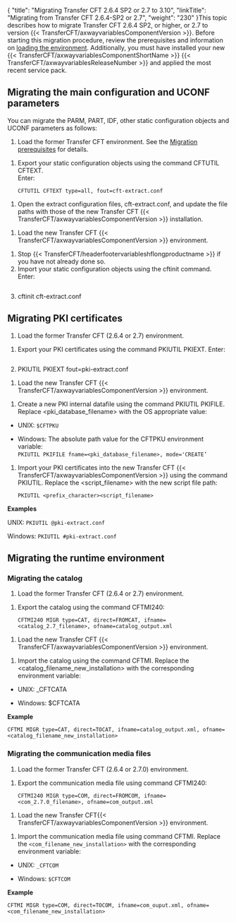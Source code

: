 {
    "title": "Migrating Transfer CFT 2.6.4 SP2 or 2.7 to 3.10",
    "linkTitle": "Migrating from Transfer CFT 2.6.4-SP2 or 2.7",
    "weight": "230"
}This topic describes how to migrate Transfer CFT 2.6.4 SP2, or higher, or 2.7 to version {{< TransferCFT/axwayvariablesComponentVersion  >}}. Before starting this migration procedure, review the prerequisites and information on [loading the environment](../). Additionally, you must have installed your new {{< TransferCFT/axwayvariablesComponentShortName  >}} {{< TransferCFT/axwayvariablesReleaseNumber  >}} and applied the most recent service pack.

Migrating the main configuration and UCONF parameters
-----------------------------------------------------

You can migrate the PARM, PART, IDF, other static configuration objects and UCONF parameters as follows:

1. Load the former Transfer CFT environment. See the [Migration prerequisites](../) for details.

<!-- -->

1. Export your static configuration objects using the command CFTUTIL CFTEXT.  
    Enter:  
    ```
    CFTUTIL CFTEXT type=all, fout=cft-extract.conf
    ```

<!-- -->

1. Open the extract configuration files, cft-extract.conf, and update the file paths with those of the new Transfer CFT {{< TransferCFT/axwayvariablesComponentVersion  >}} installation.

<!-- -->

1. Load the new Transfer CFT {{< TransferCFT/axwayvariablesComponentVersion  >}} environment.

<!-- -->

1. Stop {{< TransferCFT/headerfootervariableshflongproductname  >}} if you have not already done so.
1. Import your static configuration objects using the cftinit command. Enter:  
    ```
1. cftinit cft-extract.conf

Migrating PKI certificates
--------------------------

1. Load the former Transfer CFT (2.6.4 or 2.7) environment.

<!-- -->

1. Export your PKI certificates using the command PKIUTIL PKIEXT. Enter:  
    ```
1. PKIUTIL PKIEXT fout=pki-extract.conf

<!-- -->

1. Load the new Transfer CFT {{< TransferCFT/axwayvariablesComponentVersion  >}} environment.

<!-- -->

1. Create a new PKI internal datafile using the command PKIUTIL PKIFILE. Replace &lt;pki_database_filename&gt; with the OS appropriate value:

- UNIX: `$CFTPKU`

<!-- -->

- Windows: The absolute path value for the CFTPKU environment variable:  
    `PKIUTIL PKIFILE fname=<pki_database_filename>, mode='CREATE’`

1. Import your PKI certificates into the new Transfer CFT {{< TransferCFT/axwayvariablesComponentVersion  >}} using the command PKIUTIL. Replace the &lt;script_filename&gt; with the new script file path:  
    ```
    PKIUTIL <prefix_character><script_filename>
    ```

****Examples****

UNIX: `PKIUTIL @pki-extract.conf`

Windows: `PKIUTIL #pki-extract.conf`

Migrating the runtime environment
---------------------------------

### Migrating the catalog

1. Load the former Transfer CFT (2.6.4 or 2.7) environment.

<!-- -->

1. Export the catalog using the command CFTMI240:  
    ```
    CFTMI240 MIGR type=CAT, direct=FROMCAT, ifname=<catalog_2.7_filename>, ofname=catalog_output.xml
    ```

<!-- -->

1. Load the new Transfer CFT {{< TransferCFT/axwayvariablesComponentVersion  >}} environment.

<!-- -->

1. Import the catalog using the command CFTMI. Replace the &lt;catalog_filename_new_installation&gt; with the corresponding environment variable:

- UNIX: _CFTCATA

<!-- -->

- Windows: $CFTCATA

****Example****

```
CFTMI MIGR type=CAT, direct=TOCAT, ifname=catalog_output.xml, ofname=<catalog_filename_new_installation>
```

### Migrating the communication media files

1. Load the former Transfer CFT (2.6.4 or 2.7.0) environment.

<!-- -->

1. Export the communication media file using command CFTMI240:  
    ```
    CFTMI240 MIGR type=COM, direct=FROMCOM, ifname=<com_2.7.0_filename>, ofname=com_output.xml
    ```

<!-- -->

1. Load the new Transfer CFT{{< TransferCFT/axwayvariablesComponentVersion  >}} environment.

<!-- -->

1. Import the communication media file using command CFTMI. Replace the `<com_filename_new_installation>` with the corresponding environment variable:

- UNIX: `_CFTCOM`

<!-- -->

- Windows: `$CFTCOM`

****Example****

```
CFTMI MIGR type=COM, direct=TOCOM, ifname=com_ouput.xml, ofname=<com_filename_new_installation>
```
